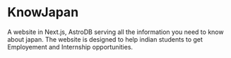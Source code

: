 # KnowJapan
A website in Next.js, AstroDB serving all the information you need to know about japan.
The website is designed to help indian students to get Employement and Internship opportunities.
